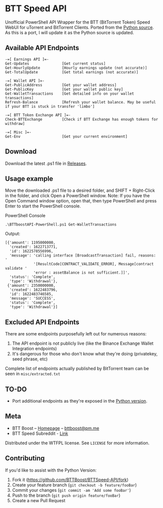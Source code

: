 # BTT Speed API
Unofficial PowerShell API Wrapper for the BTT (BitTorrent Token) Speed WebUI for uTorrent and BitTorrent Clients.
Ported from the [Python source](https://github.com/BTTBoost/BTTSpeed-API). As this is a port, I will update it as the Python source is updated.

## Available API Endpoints

```
-=[ Earnings API ]=-
Get-Updates               [Get current status]
Get-HourlyUpdate          [Hourly earnings update (not accurate)]
Get-TotalUpdate           [Get total earnings (not accurate)]

-=[ Wallet API ]=-
Get-PublicAddress         [Get your wallet address]
Get-PublicKey             [Get your wallet public key]
Get-WalletTransactions    [Get detailed info on your wallet transactions]
Refresh-Balance           [Refresh your wallet balance. May be useful if your BTT is stuck in transfer 'limbo']

-=[ BTT Token Exchange API ]=-
Check-BTTExchange         [Check if BTT Exchange has enough tokens for withdraw]

-=[ Misc ]=-
Get-Env                   [Get your current environment]
```

## Download

Download the latest .ps1 file in [Releases](https://github.com/ArchiRocksTech/BTTSpeed-API-PowerShell/releases).

## Usage example

Move the downloaded .ps1 file to a desired folder, and SHIFT + Right-Click in the folder, and click Open a PowerShell window.
Note: If you have the Open Command window option, open that, then type PowerShell and press Enter to start the PowerShell console.

PowerShell Console

```
.\BTTboostAPI-PowerShell.ps1 Get-WalletTransactions
```

Output:
```
[{'amount': 1195000000,
  'created': 1622713771,
  'id': 1622578556996,
  'message': 'calling interface [BroadcastTransaction] fail, reasons: '
             '[ResultCode[CONTRACT_VALIDATE_ERROR], Message[contract validate '
             'error : assetBalance is not sufficient.]]',
  'status': 'Complete',
  'type': 'Withdrawal'},
 {'amount': 2350000000,
  'created': 1622483796,
  'id': 1622483746585,
  'message': 'SUCCESS',
  'status': 'Complete',
  'type': 'Withdrawal'}]
```

## Excluded API Endpoints
There are some endpoints purposefully left out for numerous reasons: 
1) The API endpoint is not publicly live (like the Binance Exchange Wallet Integration endpoints)
2) It's dangerous for those who don't know what they're doing (privatekey, seed phrase, etc)

Complete list of endpoints actually published by BitTorrent team can be seen in ``misc/extracted.txt``


## TO-DO

* Port additional endpoints as they're exposed in the [Python version](https://github.com/BTTBoost/BTTSpeed-API).

## Meta

* BTT Boost – [Homepage](https://bttboost.com) – bttboost@pm.me
* BTT Speed Subreddit - [Link](https://reddit.com/r/BTT_Speed)

Distributed under the WTFPL license. See ``LICENSE`` for more information.

## Contributing

If you'd like to assist with the Python Version:
1. Fork it (<https://github.com/BTTBoost/BTTSpeed-API/fork>)
2. Create your feature branch (`git checkout -b feature/fooBar`)
3. Commit your changes (`git commit -am 'Add some fooBar'`)
4. Push to the branch (`git push origin feature/fooBar`)
5. Create a new Pull Request

